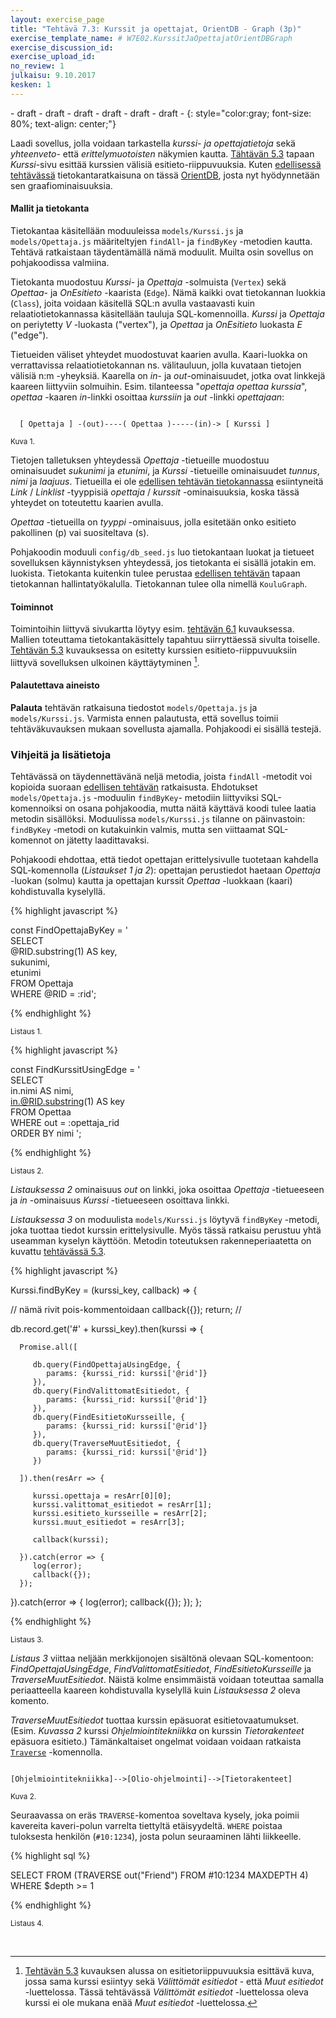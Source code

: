 ```yaml
---
layout: exercise_page
title: "Tehtävä 7.3: Kurssit ja opettajat, OrientDB - Graph (3p)"
exercise_template_name: # W7E02.KurssitJaOpettajatOrientDBGraph
exercise_discussion_id: 
exercise_upload_id: 
no_review: 1
julkaisu: 9.10.2017
kesken: 1
---
```


\- draft - draft - draft - draft - draft - draft - 
{: style="color:gray; font-size: 80%; text-align: center;"}


Laadi sovellus, jolla voidaan tarkastella *kurssi- ja opettajatietoja* sekä *yhteenveto-* että *erittelymuotoisten* näkymien kautta. [Tähtävän 5.3](../../osa5/tehtava53) tapaan  *Kurssi*-sivu esittää kurssien välisiä esitieto-riippuvuuksia. Kuten [edellisessä tehtävässä](../tehtava71) tietokantaratkaisuna on tässä [OrientDB][OrientDB], josta nyt hyödynnetään sen graafiominaisuuksia.

[OrientDB]: http://orientdb.com

#### Mallit ja tietokanta

Tietokantaa käsitellään moduuleissa `models/Kurssi.js` ja `models/Opettaja.js` määriteltyjen `findAll`- ja `findByKey` -metodien kautta. Tehtävä ratkaistaan täydentämällä nämä moduulit. Muilta osin sovellus on pohjakoodissa valmiina.

Tietokanta muodostuu *Kurssi*- ja *Opettaja* -solmuista (`Vertex`) sekä *Opettaa*- ja *OnEsitieto* -kaarista (`Edge`). Nämä kaikki ovat tietokannan luokkia (`Class`), joita voidaan käsitellä SQL:n avulla vastaavasti kuin relaatiotietokannassa käsitellään tauluja SQL-komennoilla. *Kurssi* ja *Opettaja* on periytetty *V* -luokasta ("vertex"), ja *Opettaa* ja *OnEsitieto* luokasta *E* ("edge").

Tietueiden väliset yhteydet muodostuvat kaarien avulla. Kaari-luokka on verrattavissa relaatiotietokannan ns. välitauluun, jolla kuvataan tietojen välisiä n:m -yheyksiä. Kaarella on *in*- ja *out*-ominaisuudet, jotka ovat linkkejä kaareen liittyviin solmuihin. Esim. tilanteessa "*opettaja opettaa kurssia*", *opettaa* -kaaren *in*-linkki osoittaa *kurssiin* ja *out* -linkki *opettajaan*:

~~~~

  [ Opettaja ] -(out)----( Opettaa )-----(in)-> [ Kurssi ]

~~~~
<small>Kuva 1. </small>

Tietojen talletuksen yhteydessä *Opettaja* -tietueille muodostuu ominaisuudet *sukunimi* ja *etunimi*, ja *Kurssi* -tietueille ominaisuudet *tunnus*, *nimi* ja *laajuus*. Tietueilla ei ole [edellisen tehtävän tietokannassa](../tehtava71/#mallit-ja-tietokanta) esiintyneitä *Link* / *Linklist* -tyyppisiä *opettaja* / *kurssit* -ominaisuuksia, koska tässä yhteydet on toteutettu kaarien avulla. 

*Opettaa* -tietueilla on *tyyppi* -ominaisuus, jolla esitetään onko esitieto pakollinen (p) vai suositeltava (s).

Pohjakoodin moduuli `config/db_seed.js` luo tietokantaan luokat ja tietueet sovelluksen käynnistyksen yhteydessä, jos tietokanta ei sisällä jotakin em. luokista. Tietokanta kuitenkin tulee perustaa [edellisen tehtävän](../tehtava71/#orientdbn-asennus-ja-tietokannan-perustaminen) tapaan tietokannan 
hallintatyökalulla. Tietokannan tulee olla nimellä `KouluGraph`. 


#### Toiminnot

Toimintoihin liittyvä sivukartta löytyy esim. [tehtävän 6.1](../../osa6/tehtava61/#toiminnot) kuvauksessa. Mallien toteuttama tietokantakäsittely tapahtuu siirryttäessä sivulta toiselle. [Tehtävän 5.3](../../osa5/tehtava53) kuvauksessa on esitetty kurssien esitieto-riippuvuuksiin liittyvä sovelluksen ulkoinen käyttäytyminen [^1].

[^1]: [Tehtävän 5.3](../../osa5/tehtava53) kuvauksen alussa on esitietoriippuvuuksia esittävä kuva, jossa sama kurssi esiintyy sekä *Välittömät esitiedot* - että *Muut esitiedot* -luettelossa. Tässä tehtävässä *Välittömät esitiedot* -luettelossa oleva kurssi ei ole mukana enää *Muut esitiedot* -luettelossa.

#### Palautettava aineisto

**Palauta** tehtävän ratkaisuna tiedostot `models/Opettaja.js` ja `models/Kurssi.js`. Varmista ennen palautusta, että sovellus toimii tehtäväkuvauksen mukaan sovellusta ajamalla. Pohjakoodi ei sisällä testejä.

### Vihjeitä ja lisätietoja

Tehtävässä on täydennettävänä neljä metodia, joista `findAll` -metodit voi kopioida suoraan [edellisen tehtävän](../tehtava71) ratkaisusta. Ehdotukset `models/Opettaja.js` -moduulin `findByKey`- metodiin liittyviksi SQL-komennoiksi on osana pohjakoodia, mutta näitä käyttävä koodi tulee laatia metodin sisällöksi. Moduulissa `models/Kurssi.js` tilanne on päinvastoin: `findByKey` -metodi on kutakuinkin valmis, mutta sen viittaamat SQL-komennot on jätetty laadittavaksi.

Pohjakoodi ehdottaa, että tiedot opettajan erittelysivulle tuotetaan kahdella SQL-komennolla (*Listaukset 1 ja 2*): opettajan perustiedot haetaan *Opettaja* -luokan (solmu) kautta ja opettajan kurssit *Opettaa* -luokkaan (kaari) kohdistuvalla kyselyllä.


{% highlight javascript %}

const FindOpettajaByKey = '\
SELECT \
   @RID.substring(1) AS key, \
   sukunimi, \
   etunimi \
FROM Opettaja \
WHERE @RID = :rid';

{% endhighlight %}

<small>Listaus 1. </small>


{% highlight javascript %}

const FindKurssitUsingEdge = '\
SELECT \
  in.nimi AS nimi,    \
  in.@RID.substring(1) AS key \
FROM Opettaa \
WHERE out = :opettaja_rid \
ORDER BY nimi ';

{% endhighlight %}

<small>Listaus 2. </small>

*Listauksessa 2* ominaisuus *out* on linkki, joka osoittaa *Opettaja* -tietueeseen ja *in* -ominaisuus *Kurssi* -tietueeseen osoittava linkki. 

*Listauksessa 3* on moduulista `models/Kurssi.js` löytyvä `findByKey` -metodi, joka tuottaa tiedot kurssin erittelysivulle. Myös tässä ratkaisu perustuu yhtä useamman kyselyn käyttöön. Metodin toteutuksen rakenneperiaatetta on kuvattu [tehtävässä 5.3](../../osa5/tehtava53/#tehtvn-toteutuksesta). 


{% highlight javascript %}


Kurssi.findByKey = (kurssi_key, callback) => {

   // nämä rivit pois-kommentoidaan
   callback({});
   return;
   //

   db.record.get('#' + kurssi_key).then(kurssi => {
   
      Promise.all([
      
         db.query(FindOpettajaUsingEdge, {
            params: {kurssi_rid: kurssi['@rid']}
         }),
         db.query(FindValittomatEsitiedot, {
            params: {kurssi_rid: kurssi['@rid']}
         }),
         db.query(FindEsitietoKursseille, {
            params: {kurssi_rid: kurssi['@rid']}
         }),
         db.query(TraverseMuutEsitiedot, {
            params: {kurssi_rid: kurssi['@rid']}
         })
         
      ]).then(resArr => {
      
         kurssi.opettaja = resArr[0][0];
         kurssi.valittomat_esitiedot = resArr[1];
         kurssi.esitieto_kursseille = resArr[2];
         kurssi.muut_esitiedot = resArr[3];
         
         callback(kurssi);
         
      }).catch(error => {
         log(error);
         callback({});
      });
   }).catch(error => {
      log(error);
      callback({});
   });
};

{% endhighlight %}

<small>Listaus 3. </small>


*Listaus 3* viittaa neljään merkkijonojen sisältönä olevaan SQL-komentoon: *FindOpettajaUsingEdge*, *FindValittomatEsitiedot*, *FindEsitietoKursseille* ja *TraverseMuutEsitiedot*. Näistä kolme ensimmäistä voidaan toteuttaa samalla periaatteella kaareen kohdistuvalla kyselyllä kuin *Listauksessa 2* oleva komento. 

*TraverseMuutEsitiedot* tuottaa kurssin epäsuorat esitietovaatumukset. (Esim. *Kuvassa 2* kurssi *Ohjelmiointitekniikka* on kurssin *Tietorakenteet* epäsuora esitieto.) Tämänkaltaiset ongelmat voidaan voidaan ratkaista [`Traverse`][Traverse] -komennolla.

[Traverse]: http://orientdb.com/docs/last/SQL-Traverse.html

~~~~

[Ohjelmiointitekniikka]-->[Olio-ohjelmointi]-->[Tietorakenteet]

~~~~
 
<small>Kuva 2. </small>


Seuraavassa on eräs `TRAVERSE`-komentoa soveltava kysely, joka poimii kavereita kaveri-polun varrelta tiettyltä etäisyydeltä. `WHERE` poistaa tuloksesta henkilön (`#10:1234`), josta polun seuraaminen lähti liikkeelle.

{% highlight sql %}

SELECT 
FROM (TRAVERSE out("Friend") FROM #10:1234 MAXDEPTH 4) 
WHERE $depth >= 1


{% endhighlight %}

<small>Listaus 4. </small>


<br/>



